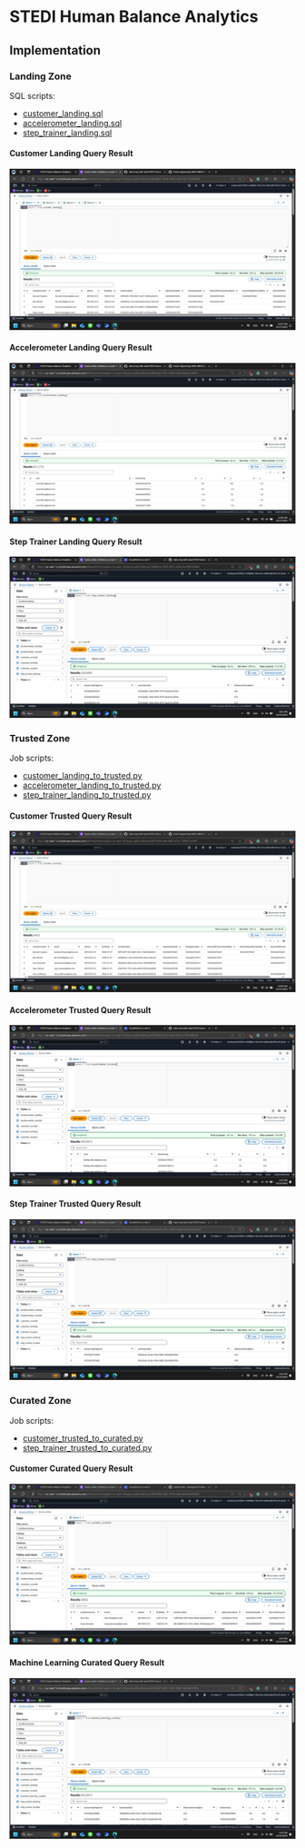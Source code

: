 # STEDI Human Balance Analytics

## Implementation

### Landing Zone
SQL scripts:
- [customer_landing.sql](./scripts/customer_landing.sql)
- [accelerometer_landing.sql](./scripts/accelerometer_landing.sql)
- [step_trainer_landing.sql](./scripts/step_trainer_landing.sql)

#### Customer Landing Query Result
![customer_landing](./pictures/customer_landing.jpg)

#### Accelerometer Landing Query Result
![accelerometer_landing](./pictures/accelerometer_landing.jpg)

#### Step Trainer Landing Query Result
![step_trainer_landing](./pictures/step_trainer_landing.jpg)

### Trusted Zone
Job scripts:
- [customer_landing_to_trusted.py](./scripts/customer_landing_to_trusted.py)
- [accelerometer_landing_to_trusted.py](./scripts/accelerometer_landing_to_trusted.py)
- [step_trainer_landing_to_trusted.py](./scripts/step_trainer_landing_to_trusted.py)

#### Customer Trusted Query Result
![customer_trusted](./pictures/customer_trusted.jpg)

#### Accelerometer Trusted Query Result
![accelerometer_trusted](./pictures/accelerometer_trusted.jpg)

#### Step Trainer Trusted Query Result
![step_trainer_trusted](./pictures/step_trainer_trusted.jpg)

### Curated Zone
Job scripts:
- [customer_trusted_to_curated.py](./scripts/customer_trusted_to_curated.py)
- [step_trainer_trusted_to_curated.py](./scripts/step_trainer_trusted_to_curated.py)

#### Customer Curated Query Result
![customer_curated](./pictures/customer_curated.jpg)

#### Machine Learning Curated Query Result
![machine_learning_curated](./pictures/machine_learning_curated.jpg)
